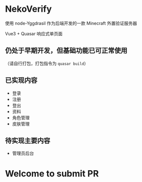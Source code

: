 # NekoVerify

使用 node-Yggdrasil 作为后端开发的一款 Minecraft 外置验证服务器

Vue3 + Quasar 响应式单页面

## 仍处于早期开发，但基础功能已可正常使用

（请自行打包，打包指令为 `quasar build`）

## 已实现内容

- 登录
- 注册
- 登出
- 资料
- 角色管理
- 皮肤管理

## 待实现主要内容

- 管理员后台

# Welcome to submit PR
